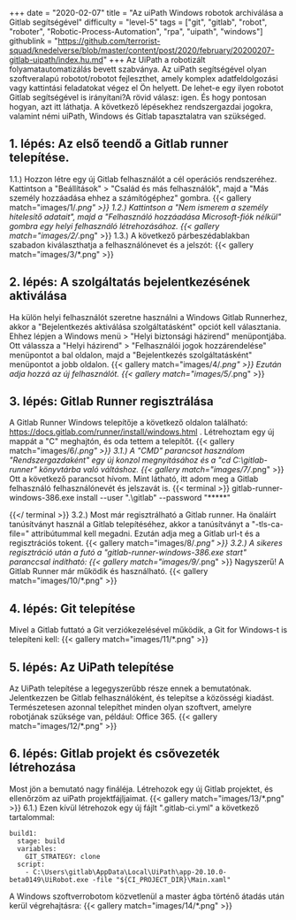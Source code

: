 +++
date = "2020-02-07"
title = "Az uiPath Windows robotok archiválása a Gitlab segítségével"
difficulty = "level-5"
tags = ["git", "gitlab", "robot", "roboter", "Robotic-Process-Automation", "rpa", "uipath", "windows"]
githublink = "https://github.com/terrorist-squad/knedelverse/blob/master/content/post/2020/february/20200207-gitlab-uipath/index.hu.md"
+++
Az UiPath a robotizált folyamatautomatizálás bevett szabványa. Az uiPath segítségével olyan szoftveralapú robotot/robotot fejleszthet, amely komplex adatfeldolgozási vagy kattintási feladatokat végez el Ön helyett. De lehet-e egy ilyen robotot Gitlab segítségével is irányítani?A rövid válasz: igen. És hogy pontosan hogyan, azt itt láthatja. A következő lépésekhez rendszergazdai jogokra, valamint némi uiPath, Windows és Gitlab tapasztalatra van szükséged.
## 1. lépés: Az első teendő a Gitlab runner telepítése.
1.1.) Hozzon létre egy új Gitlab felhasználót a cél operációs rendszeréhez. Kattintson a "Beállítások" > "Család és más felhasználók", majd a "Más személy hozzáadása ehhez a számítógéphez" gombra.
{{< gallery match="images/1/*.png" >}}
1.2.) Kattintson a "Nem ismerem a személy hitelesítő adatait", majd a "Felhasználó hozzáadása Microsoft-fiók nélkül" gombra egy helyi felhasználó létrehozásához.
{{< gallery match="images/2/*.png" >}}
1.3.) A következő párbeszédablakban szabadon kiválaszthatja a felhasználónevet és a jelszót:
{{< gallery match="images/3/*.png" >}}

## 2. lépés: A szolgáltatás bejelentkezésének aktiválása
Ha külön helyi felhasználót szeretne használni a Windows Gitlab Runnerhez, akkor a "Bejelentkezés aktiválása szolgáltatásként" opciót kell választania. Ehhez lépjen a Windows menü > "Helyi biztonsági házirend" menüpontjába. Ott válassza a "Helyi házirend" > "Felhasználói jogok hozzárendelése" menüpontot a bal oldalon, majd a "Bejelentkezés szolgáltatásként" menüpontot a jobb oldalon.
{{< gallery match="images/4/*.png" >}}
Ezután adja hozzá az új felhasználót.
{{< gallery match="images/5/*.png" >}}

## 3. lépés: Gitlab Runner regisztrálása
A Gitlab Runner Windows telepítője a következő oldalon található: https://docs.gitlab.com/runner/install/windows.html . Létrehoztam egy új mappát a "C" meghajtón, és oda tettem a telepítőt.
{{< gallery match="images/6/*.png" >}}
3.1.) A "CMD" parancsot használom "Rendszergazdaként" egy új konzol megnyitásához és a "cd C:\gitlab-runner" könyvtárba való váltáshoz.
{{< gallery match="images/7/*.png" >}}
Ott a következő parancsot hívom. Mint látható, itt adom meg a Gitlab felhasználó felhasználónevét és jelszavát is.
{{< terminal >}}
gitlab-runner-windows-386.exe install --user ".\gitlab" --password "*****"

{{</ terminal >}}
3.2.) Most már regisztrálható a Gitlab runner. Ha önaláírt tanúsítványt használ a Gitlab telepítéséhez, akkor a tanúsítványt a "-tls-ca-file=" attribútummal kell megadni. Ezután adja meg a Gitlab url-t és a regisztrációs tokent.
{{< gallery match="images/8/*.png" >}}
3.2.) A sikeres regisztráció után a futó a "gitlab-runner-windows-386.exe start" paranccsal indítható:
{{< gallery match="images/9/*.png" >}}
Nagyszerű! A Gitlab Runner már működik és használható.
{{< gallery match="images/10/*.png" >}}

## 4. lépés: Git telepítése
Mivel a Gitlab futtató a Git verziókezelésével működik, a Git for Windows-t is telepíteni kell:
{{< gallery match="images/11/*.png" >}}

## 5. lépés: Az UiPath telepítése
Az UiPath telepítése a legegyszerűbb része ennek a bemutatónak. Jelentkezzen be Gitlab felhasználóként, és telepítse a közösségi kiadást. Természetesen azonnal telepíthet minden olyan szoftvert, amelyre robotjának szüksége van, például: Office 365.
{{< gallery match="images/12/*.png" >}}

## 6. lépés: Gitlab projekt és csővezeték létrehozása
Most jön a bemutató nagy fináléja. Létrehozok egy új Gitlab projektet, és ellenőrzöm az uiPath projektfájljaimat.
{{< gallery match="images/13/*.png" >}}
6.1.) Ezen kívül létrehozok egy új fájlt ".gitlab-ci.yml" a következő tartalommal:
```
build1:
  stage: build
  variables:
    GIT_STRATEGY: clone
  script:
    - C:\Users\gitlab\AppData\Local\UiPath\app-20.10.0-beta0149\UiRobot.exe -file "${CI_PROJECT_DIR}\Main.xaml"

```
A Windows szoftverrobotom közvetlenül a master ágba történő átadás után kerül végrehajtásra:
{{< gallery match="images/14/*.png" >}}
